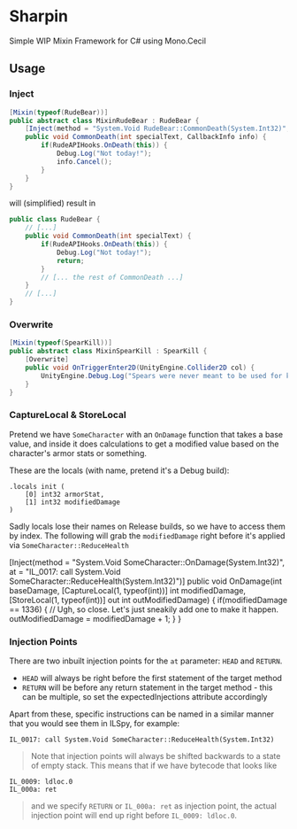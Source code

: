 # Sharpin
Simple WIP Mixin Framework for C# using Mono.Cecil

## Usage

### Inject

```csharp
[Mixin(typeof(RudeBear))]
public abstract class MixinRudeBear : RudeBear {
    [Inject(method = "System.Void RudeBear::CommonDeath(System.Int32)", at = "HEAD", cancellable = true)]
    public void CommonDeath(int specialText, CallbackInfo info) {
        if(RudeAPIHooks.OnDeath(this)) {
            Debug.Log("Not today!");
            info.Cancel();
        }
    }
}
```

will (simplified) result in

```csharp
public class RudeBear {
    // [...]
    public void CommonDeath(int specialText) {
        if(RudeAPIHooks.OnDeath(this)) {
            Debug.Log("Not today!");
            return;
        }
        // [... the rest of CommonDeath ...]
    }
    // [...]
}
```

### Overwrite

```csharp
[Mixin(typeof(SpearKill))]
public abstract class MixinSpearKill : SpearKill {
    [Overwrite]
    public void OnTriggerEnter2D(UnityEngine.Collider2D col) {
        UnityEngine.Debug.Log("Spears were never meant to be used for killing.");
    }
}
```

### CaptureLocal & StoreLocal

Pretend we have `SomeCharacter` with an `OnDamage` function that takes a base value, and inside it does calculations to get a modified value based on the character's armor stats or something.

These are the locals (with name, pretend it's a Debug build):
```
.locals init (
    [0] int32 armorStat,
    [1] int32 modifiedDamage
)
```

Sadly locals lose their names on Release builds, so we have to access them by index.
The following will grab the `modifiedDamage` right before it's applied via `SomeCharacter::ReduceHealth`

[Inject(method = "System.Void SomeCharacter::OnDamage(System.Int32)", at = "IL_0017: call System.Void SomeCharacter::ReduceHealth(System.Int32)")]
public void OnDamage(int baseDamage, [CaptureLocal(1, typeof(int))] int modifiedDamage, [StoreLocal(1, typeof(int))] out int outModifiedDamage) {
    if(modifiedDamage == 1336) { // Ugh, so close. Let's just sneakily add one to make it happen.
        outModifiedDamage = modifiedDamage + 1;
    }
}

### Injection Points

There are two inbuilt injection points for the `at` parameter: `HEAD` and `RETURN`.

- `HEAD` will always be right before the first statement of the target method
- `RETURN` will be before any return statement in the target method - this can be multiple, so set the expectedInjections attribute accordingly

Apart from these, specific instructions can be named in a similar manner that you would see them in ILSpy, for example:

`IL_0017: call System.Void SomeCharacter::ReduceHealth(System.Int32)`

> Note that injection points will always be shifted backwards to a state of empty stack. This means that if we have bytecode that looks like

```
IL_0009: ldloc.0
IL_000a: ret
```

> and we specify `RETURN` or `IL_000a: ret` as injection point, the actual injection point will end up right before `IL_0009: ldloc.0`.
